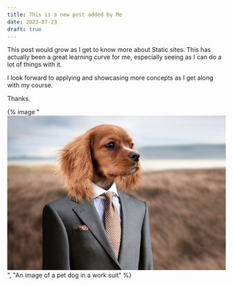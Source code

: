 ```yaml
---
title: This is a new post added by Me
date: 2023-07-23
draft: true
---
```

This post would grow as I get to know more about Static sites.
This has actually been a great learning curve for me, especially seeing as I can do a lot of things with it.

I look forward to applying and showcasing more concepts as I get along with my course.

Thanks.

{% image "![Alt text](work3-1.png)", "An image of a pet dog in a work suit" %}